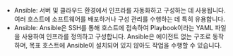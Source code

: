 - Ansible: 서버 및 클라우드 환경에서 인프라를 자동화하고 구성하는 데 사용됩니다. 여러 호스트에 소프트웨어를 배포하거나 구성 관리를 수행하는 데 특히 유용합니다.
- Ansible: Ansible은 SSH를 통해 호스트에 접속하여 Playbook이라는 YAML 파일을 사용하여 인프라를 정의하고 구성합니다. Ansible은 에이전트 없는 구조로 동작하며, 목표 호스트에 Ansible이 설치되어 있지 않아도 작업을 수행할 수 있습니다.
